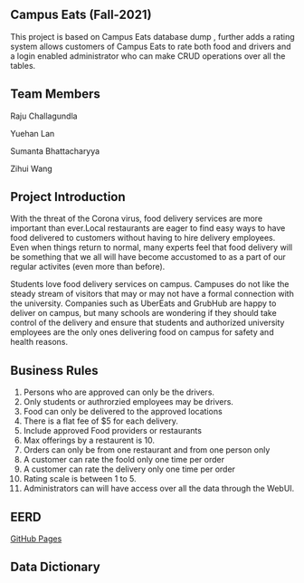 ## Campus Eats (Fall-2021)
This project is based on Campus Eats database dump , further adds a rating system allows customers of Campus Eats to rate both food and drivers and a login enabled administrator who can make CRUD operations over all the tables.

## Team Members

Raju Challagundla

Yuehan Lan

Sumanta Bhattacharyya

Zihui Wang

## Project Introduction

With the threat of the Corona virus, food delivery services are more important than ever.Local restaurants are eager to find easy ways to have food delivered to customers without having to hire delivery employees. Even when things return to normal, many experts feel that food delivery will be something that we all will have become accustomed to as a part of our regular activites (even more than before).  

Students love food delivery services on campus.  Campuses do not like the steady stream of visitors that may or  may not have a formal connection with the university.  Companies such as UberEats and GrubHub are happy to deliver on campus, but many schools are wondering if they should take control of the delivery and ensure that students and authorized university employees are the only ones delivering food on campus for safety and health reasons.



## Business Rules
1. Persons who are approved can only be the drivers.
2. Only students or authrorzied employees may be drivers.
3. Food can only be delivered to the approved locations 
4. There is a flat fee of $5 for each delivery.
5. Include approved Food providers or restaurants
6. Max offerings by a restaurent is 10.
7. Orders can only be from one restaurant and from one person only
8. A customer can rate the foold only one time per order
9. A customer can rate the delivery only one time per order
10. Rating scale is between 1 to 5.
11. Administrators can will have access over all the data through the WebUI.

## EERD
[GitHub Pages](https://pages.github.com/)

## Data Dictionary


